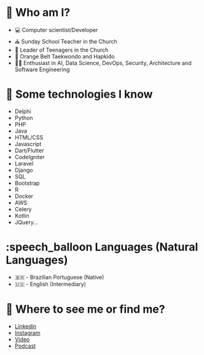 # 🤔 Who am I? 

- 💻 Computer scientist/Developer
- ⛪ Sunday School Teacher in the Church
- 👦 Leader of Teenagers in the Church
- 🥋 Orange Belt Taekwondo and Hapkido
- 👨‍🎓 Enthusiast in AI, Data Science, DevOps, Security, Architecture and Software Engineering 

# 🤹 Some technologies I know 

- Delphi
- Python
- PHP
- Java
- HTML/CSS
- Javascript
- Dart/Flutter
- CodeIgniter
- Laravel
- Django
- SQL
- Bootstrap
- R
- Docker
- AWS
- Celery
- Kotlin
- JQuery...

# :speech_balloon Languages (Natural Languages)
- :brazil: - Brazilian Portuguese (Native)
- :us: - English (Intermediary)

# 👀 Where to see me or find me? 

- [Linkedin](https://www.linkedin.com/in/lucas-tribioli-578765102/)
- [Instagram](https://www.instagram.com/lucastribioli/)
- [Video](https://www.youtube.com/watch?v=oUe6MCjGMbw&t=1164s)
- [Podcast](https://www.scuba.dev.br/2021/11/26/o-acougueiro-que-se-tornou-dev-lucas-tribioli/)
